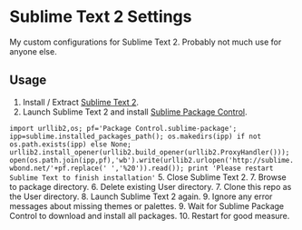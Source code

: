 # Sublime Text 2 Settings #
My custom configurations for Sublime Text 2. Probably not much use for anyone
else.

## Usage ##
1. Install / Extract [Sublime Text 2](http://www.sublimetext.com/2).
2. Launch Sublime Text 2 and install [Sublime Package Control](http://wbond.net/sublime_packages/package_control).

  ```import urllib2,os; pf='Package Control.sublime-package'; ipp=sublime.installed_packages_path(); os.makedirs(ipp) if not os.path.exists(ipp) else None; urllib2.install_opener(urllib2.build_opener(urllib2.ProxyHandler())); open(os.path.join(ipp,pf),'wb').write(urllib2.urlopen('http://sublime.wbond.net/'+pf.replace(' ','%20')).read()); print 'Please restart Sublime Text to finish installation'```
5. Close Sublime Text 2.
7. Browse to package directory.
6. Delete existing User directory.
7. Clone this repo as the User directory.
8. Launch Sublime Text 2 again.
9. Ignore any error messages about missing themes or palettes.
9. Wait for Sublime Package Control to download and install all packages.
10. Restart for good measure.
